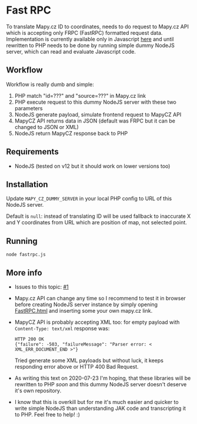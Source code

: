 # Fast RPC

To translate Mapy.cz ID to coordinates, needs to do request to Mapy.cz API which is accepting only FRPC (FastRPC) 
formatted request data. Implementation is currently available only in Javascript 
[here](https://github.com/seznam/JAK/blob/master/util/frpc.js) and until rewritten to PHP needs to be done by running 
simple dummy NodeJS server, which can read and evaluate Javascript code.

## Workflow

Workflow is really dumb and simple: 
1. PHP match "id=???" and "source=???" in Mapy.cz link
1. PHP execute request to this dummy NodeJS server with these two parameters
1. NodeJS generate payload, simulate frontend request to MapyCZ API
1. MapyCZ API returns data in JSON (default was FRPC but it can be changed to JSON or XML)
1. NodeJS return MapyCZ response back to PHP

## Requirements
- NodeJS (tested on v12 but it should work on lower versions too)

## Installation
Update `MAPY_CZ_DUMMY_SERVER` in your local PHP config to URL of this NodeJS server.

Default is `null`: instead of translating ID will be used fallback to inaccurate X and Y coordinates from URL which
are position of map, not selected point.  

## Running
`node fastrpc.js`

## More info

- Issues to this topic: [#1](https://github.com/DJTommek/better-location/issues/1)
- Mapy.cz API can change any time so I recommend to test it in browser before creating NodeJS server instance 
by simply opening [FastRPC.html](../../fastrpc.html) and inserting some your own mapy.cz link.
- MapyCZ API is probably accepting XML too: for empty payload with `Content-Type: text/xml` response was:<br> 
    ```
    HTTP 200 OK
    {"failure": -503, "failureMessage": "Parser error: < XML_ERR_DOCUMENT_END >"}
    ```
    Tried generate some XML payloads but without luck, it keeps responding error above or HTTP 400 Bad Request.
        
- As writing this text on 2020-07-23 I'm hoping, that these libraries will be rewritten to PHP *soon* and this
dummy NodeJS server doesn't deserve it's own repository.
- I know that this is overkill but for me it's much easier and quicker to write simple NodeJS than understanding JAK 
code and transcripting it to PHP. Feel free to help! :)